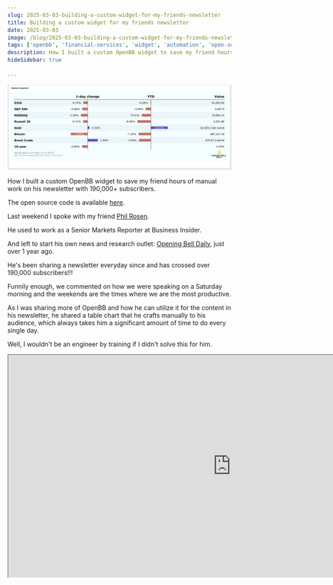 ```yaml
---
slug: 2025-03-03-building-a-custom-widget-for-my-friends-newsletter
title: Building a custom widget for my friends newsletter
date: 2025-03-03
image: /blog/2025-03-03-building-a-custom-widget-for-my-friends-newsletter
tags: ['openbb', 'financial-services', 'widget', 'automation', 'open-source']
description: How I built a custom OpenBB widget to save my friend hours of manual work on his newsletter with 190,000+ subscribers.
hideSidebar: true

---
```


<p align="center">
    <img width="900" src="/blog/2025-03-03-building-a-custom-widget-for-my-friends-newsletter.png" />
</p>

How I built a custom OpenBB widget to save my friend hours of manual work on his newsletter with 190,000+ subscribers.

The open source code is available [here](https://github.com/DidierRLopes/opening-bell-daily-openbb).

<!-- truncate -->

<div style={{borderTop: '1px solid #0088CC', margin: '1.5em 0'}} />

Last weekend I spoke with my friend <a href="https://www.linkedin.com/in/philrosen/" target="_blank">Phil Rosen</a>.

He used to work as a Senior Markets Reporter at Business Insider.

And left to start his own news and research outlet: <a href="https://www.openingbelldailynews.com/" target="_blank">Opening Bell Daily</a>, just over 1 year ago.

He's been sharing a newsletter everyday since and has crossed over 190,000 subscribers!!!

Funnily enough, we commented on how we were speaking on a Saturday morning and the weekends are the times where we are the most productive.

As I was sharing more of OpenBB and how he can utilize it for the content in his newsletter, he shared a table chart that he crafts manually to his audience, which always takes him a significant amount of time to do every single day.

Well, I wouldn't be an engineer by training if I didn't solve this for him.

<div className="flex place-items-center justify-center items-center rounded-sm mx-auto">
    <iframe
        src="https://www.youtube.com/embed/9hQtFL_0NjU?si=oUC-X0XsnKad-V9E"
        width="1000"
        height="500"
    />
</div>

More than that - to celebrate 1 year of Opening Bell Daily: 

> Any OpenBB user can add this URL as a custom backend application on OpenBB and have Phil's market snapshot on their screen every day. https://openbb-opening-bell-daily.fly.dev

<br />

Or you can also sign up to Phil's newsletter and get it in your inbox along with insightful content, every day!

<p align="center">
    <img width="900" src="/blog/2025-03-03-building-a-custom-widget-for-my-friends-newsletter_1.png" />
</p>

PS: I have made this code [open source](https://github.com/DidierRLopes/opening-bell-daily-openbb) so others can create their own widgets for OpenBB or get inspired.
